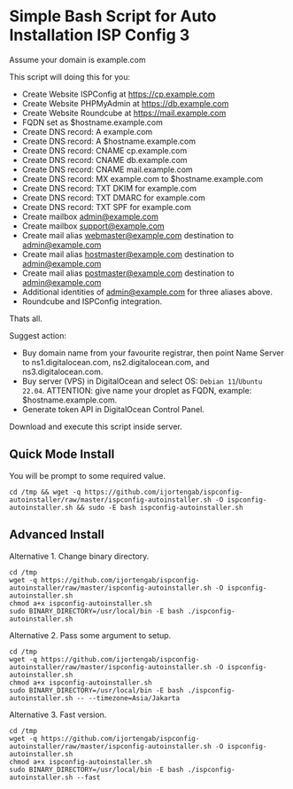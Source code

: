 # Simple Bash Script for Auto Installation ISP Config 3

Assume your domain is example.com

This script will doing this for you:

- Create Website ISPConfig at https://cp.example.com
- Create Website PHPMyAdmin at https://db.example.com
- Create Website Roundcube at https://mail.example.com
- FQDN set as $hostname.example.com
- Create DNS record: A example.com
- Create DNS record: A $hostname.example.com
- Create DNS record: CNAME cp.example.com
- Create DNS record: CNAME db.example.com
- Create DNS record: CNAME mail.example.com
- Create DNS record: MX example.com to $hostname.example.com
- Create DNS record: TXT DKIM for example.com
- Create DNS record: TXT DMARC for example.com
- Create DNS record: TXT SPF for example.com
- Create mailbox admin@example.com
- Create mailbox support@example.com
- Create mail alias webmaster@example.com destination to admin@example.com
- Create mail alias hostmaster@example.com destination to admin@example.com
- Create mail alias postmaster@example.com destination to admin@example.com
- Additional identities of admin@example.com for three aliases above.
- Roundcube and ISPConfig integration.

Thats all.

Suggest action:

- Buy domain name from your favourite registrar, then point Name Server to
  ns1.digitalocean.com, ns2.digitalocean.com, and ns3.digitalocean.com.
- Buy server (VPS) in DigitalOcean and select OS: `Debian 11`/`Ubuntu 22.04`.
  ATTENTION: give name your droplet as FQDN, example: $hostname.example.com.
- Generate token API in DigitalOcean Control Panel.

Download and execute this script inside server.

## Quick Mode Install

You will be prompt to some required value.

```
cd /tmp && wget -q https://github.com/ijortengab/ispconfig-autoinstaller/raw/master/ispconfig-autoinstaller.sh -O ispconfig-autoinstaller.sh && sudo -E bash ispconfig-autoinstaller.sh
```

## Advanced Install

Alternative 1. Change binary directory.

```
cd /tmp
wget -q https://github.com/ijortengab/ispconfig-autoinstaller/raw/master/ispconfig-autoinstaller.sh -O ispconfig-autoinstaller.sh
chmod a+x ispconfig-autoinstaller.sh
sudo BINARY_DIRECTORY=/usr/local/bin -E bash ./ispconfig-autoinstaller.sh
```

Alternative 2. Pass some argument to setup.

```
cd /tmp
wget -q https://github.com/ijortengab/ispconfig-autoinstaller/raw/master/ispconfig-autoinstaller.sh -O ispconfig-autoinstaller.sh
chmod a+x ispconfig-autoinstaller.sh
sudo BINARY_DIRECTORY=/usr/local/bin -E bash ./ispconfig-autoinstaller.sh -- --timezone=Asia/Jakarta
```

Alternative 3. Fast version.

```
cd /tmp
wget -q https://github.com/ijortengab/ispconfig-autoinstaller/raw/master/ispconfig-autoinstaller.sh -O ispconfig-autoinstaller.sh
chmod a+x ispconfig-autoinstaller.sh
sudo BINARY_DIRECTORY=/usr/local/bin -E bash ./ispconfig-autoinstaller.sh --fast
```
